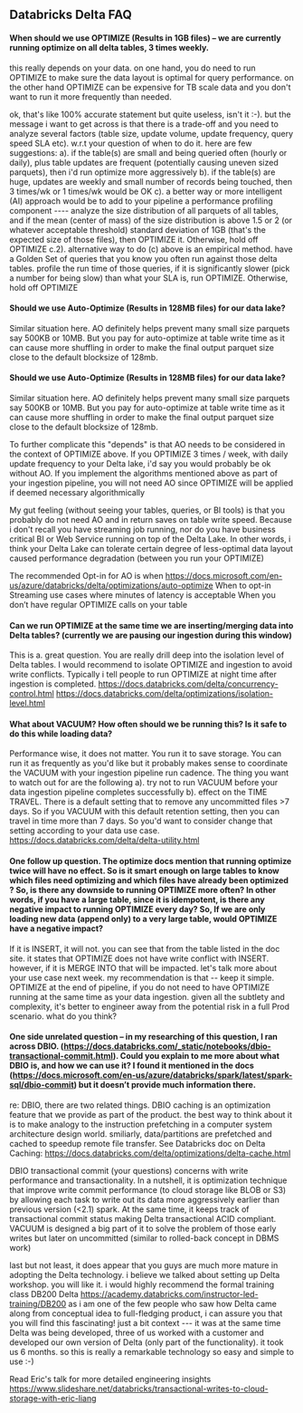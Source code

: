 ## Databricks Delta FAQ


#### When should we use OPTIMIZE (Results in 1GB files) – we are currently running optimize on all delta tables, 3 times weekly.
this really depends on your data.   on one hand, you do need to run OPTIMIZE to make sure the data layout is optimal for query performance.   on the other hand OPTIMIZE can be expensive for TB scale data and you don't want to run it more frequently than needed.   

ok, that's like 100% accurate statement but quite useless, isn't it :-).   but the message i want to get across is that there is a trade-off and you need to analyze several factors (table size, update volume, update frequency, query speed SLA etc).      w.r.t your question of when to do it.    here are few suggestions:
a). if the table(s) are small and being queried often (hourly or daily), plus table updates are frequent (potentially causing uneven sized parquets),  then i'd run optimize more aggressively
b). if the table(s) are huge, updates are weekly and small number of records being touched,  then 3 times/wk or 1 times/wk would be OK 
c). a better way or more intelligent (AI) approach would be to add to your pipeline a performance profiling component ----  analyze the size distribution of all parquets of all tables, and if the mean (center of mass) of the size distribution is above 1.5 or 2 (or whatever acceptable threshold) standard deviation of 1GB (that's the expected size of those files), then OPTIMIZE it.  Otherwise, hold off OPTIMIZE
c.2). alternative way to do (c) above is an empirical method.   have a Golden Set of queries that you know you often run against those delta tables.   profile the run time of those queries,  if it is significantly slower (pick a number for being slow) than what your SLA is,  run OPTIMIZE.   Otherwise, hold off OPTIMIZE


#### Should we use Auto-Optimize (Results in 128MB files) for our data lake?
Similar situation here.   AO definitely helps prevent many small size parquets say 500KB or 10MB.  But you pay for auto-optimize at table write time as it can cause more shuffling in order to make the final output parquet size close to the default blocksize of 128mb.   


#### Should we use Auto-Optimize (Results in 128MB files) for our data lake?
Similar situation here.   AO definitely helps prevent many small size parquets say 500KB or 10MB.  But you pay for auto-optimize at table write time as it can cause more shuffling in order to make the final output parquet size close to the default blocksize of 128mb.   

To further complicate this "depends" is that AO needs to be considered in the context of OPTIMIZE above.  If you OPTIMIZE  3 times / week, with daily update frequency to your Delta lake,  i'd say you would probably be ok without AO.    If you implement the algorithms mentioned above as part of your ingestion pipeline, you will not need AO since OPTIMIZE will be applied if deemed necessary algorithmically

My gut feeling (without seeing your tables, queries, or BI tools) is that you probably do not need AO and in return saves on table write speed.   Because i don't recall you have streaming job running, nor do you have business critical BI or Web Service running on top of the Delta Lake.  In other words, i think your Delta Lake can tolerate certain degree of less-optimal data layout caused performance degradation (between you run your OPTIMIZE)

The recommended Opt-in for AO is when    https://docs.microsoft.com/en-us/azure/databricks/delta/optimizations/auto-optimize
When to opt-in
Streaming use cases where minutes of latency is acceptable
When you don’t have regular OPTIMIZE calls on your table




####  Can we run OPTIMIZE at the same time we are inserting/merging data into Delta tables? (currently we are pausing our ingestion during this window)
This is a. great question.  You are really drill deep into the isolation level of Delta tables.   I would recommend to isolate OPTIMIZE and ingestion to avoid write conflicts.  Typically i tell people to run OPTIMIZE at night time after ingestion is completed. 
https://docs.databricks.com/delta/concurrency-control.html
https://docs.databricks.com/delta/optimizations/isolation-level.html

#### What about VACUUM? How often should we be running this?  Is it safe to do this while loading data?

Performance wise, it does not matter.  You run it to save storage.   You can run it as frequently as you'd like but it probably makes sense to coordinate the VACUUM with your ingestion pipeline run cadence.    The thing you want to watch out for are the following
a).  try not to run VACUUM before your data ingestion pipeline completes successfully
b).  effect on the TIME TRAVEL.     There is a default setting that to remove any uncommitted files >7 days.   So if you VACUUM with this default retention setting, then you can travel in time more than 7 days.   So you'd want to consider change that setting according to your data use case. 
https://docs.databricks.com/delta/delta-utility.html



#### One follow up question.  The optimize docs mention that running optimize twice will have no effect.  So is it smart enough on large tables to know which files need optimizing and which files have already been optimized ?   So, is there any downside to running OPTIMIZE more often?  In other words, if you have a large table, since it is idempotent, is there any negative impact to running OPTIMIZE every day?  So, If we are only loading new data (append only) to a very large table, would OPTIMIZE have a negative impact? 

If it is INSERT, it will not.   you can see that from the table listed in the doc site.  it states that OPTIMIZE does not have write conflict with INSERT.     however, if it is MERGE INTO that will be impacted.   let's talk more about your use case next week.    my recommendation is that -- keep it simple.   OPTIMIZE at the end of pipeline,  if you do not need to have OPTIMIZE running at the same time as your data ingestion.      given all the subtlety and complexity, it's better to engineer away from the potential risk in a full Prod scenario.    what do you think?
 
 

#### One side unrelated question – in my researching of this question, I ran across DBIO.  (https://docs.databricks.com/_static/notebooks/dbio-transactional-commit.html).   Could you explain to me more about what DBIO is, and how we can use it?  I found it mentioned in the docs (https://docs.microsoft.com/en-us/azure/databricks/spark/latest/spark-sql/dbio-commit) but it doesn’t provide much information there.

re: DBIO, there are two related things.  DBIO caching is an optimization feature that we provide as part of the product.   the best way to think about it is to make analogy to the instruction prefetching in a computer system architecture design world.   smiliarly, data/partitions are prefetched and cached to speedup remote file transfer.  See Databricks doc on Delta Caching:
https://docs.databricks.com/delta/optimizations/delta-cache.html


DBIO transactional commit (your questions) concerns with write performance and transactionality.   In a nutshell, it is optimization technique that improve write commit performance (to cloud storage like BLOB or S3) by allowing each task to write out its data more aggressively earlier than previous version (<2.1) spark.   At the same time, it keeps track of transactional commit status making Delta transactional ACID compliant.    VACUUM is designed a big part of it to solve the problem of those early writes but later on uncommitted (similar to rolled-back concept in DBMS work)

last but not least, it does appear that you guys are much more mature in adopting the Delta technology.    i believe we talked about setting up Delta workshop.   you will like it.    i would highly recommend the formal training class DB200 Delta 
https://academy.databricks.com/instructor-led-training/DB200
as i am one of the few people who saw how Delta came along from conceptual idea to full-fledging product,  i can assure you that you will find this fascinating!     just a bit context --- it was at the same time Delta was being developed,  three of us worked with a customer and developed our own version of Delta (only part of the functionality).   it took us 6 months.    so this is really a remarkable technology so easy and simple to use :-) 

Read Eric's talk for more detailed engineering insights
https://www.slideshare.net/databricks/transactional-writes-to-cloud-storage-with-eric-liang

